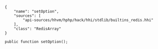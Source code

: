 ``` yamlmeta
{
    "name": "setOption",
    "sources": [
        "api-sources/hhvm/hphp/hack/hhi/stdlib/builtins_redis.hhi"
    ],
    "class": "RedisArray"
}
```




``` Hack
public function setOption();
```
<!-- HHAPIDOC -->
